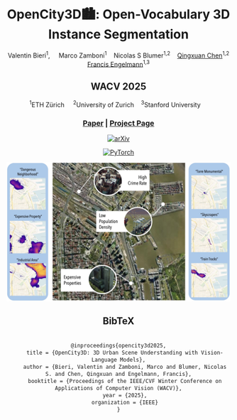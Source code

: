 <p align="center">
  <h1 align="center">OpenCity3D🏙️: Open-Vocabulary 3D Instance Segmentation</h1>
<!-- # OpenCity3D: What do Vision-Language Models know about Urban Environments? (WACV 2025) -->
  <div align="center">
    <a>Valentin Bieri</a><sup>1</sup>, &nbsp;&nbsp;&nbsp; 
    <a>Marco Zamboni</a><sup>1</sup>&nbsp;&nbsp;&nbsp;
    <a>Nicolas S Blumer</a><sup>1,2</sup>&nbsp;&nbsp;&nbsp; 
    <a href="https://jerryisqx.github.io/">Qingxuan Chen</a><sup>1,2</sup>
    <br />
    <a href="https://francisengelmann.github.io/">Francis Engelmann</a><sup>1,3</sup>
  <div>
  <h2 align="center">WACV 2025</h2>
  <sup>1</sup>ETH Zürich&nbsp;&nbsp;&nbsp;&nbsp;
  <sup>2</sup>University of Zurich&nbsp;&nbsp;&nbsp;&nbsp;<sup>3</sup>Stanford University&nbsp;&nbsp;&nbsp;&nbsp;
  <h3><a href="">Paper</a> | <a href="https://opencity3d.github.io">Project Page</a>
  </h3>
</p>
  
<a href=""><img alt="arXiv" src="https://img.shields.io/badge/arXiv-badge"> </a>

<a href="https://pytorch.org/get-started/locally/"><img alt="PyTorch" src="https://img.shields.io/badge/PyTorch-ee4c2c?logo=pytorch&logoColor=white"></a>
<!-- <a href="https://hydra.cc/"><img alt="Config: Hydra" src="https://img.shields.io/badge/Config-Hydra-89b8cd"></a> -->

![teaser](./static/images/teaser.jpg)

</div>

<h2 class="title is-3">BibTeX</h2>
          <pre><code>
@inproceedings{opencity3d2025,
    title = {OpenCity3D: 3D Urban Scene Understanding with Vision-Language Models},
    author = {Bieri, Valentin and Zamboni, Marco and Blumer, Nicolas S. and Chen, Qingxuan and Engelmann, Francis},
    booktitle = {Proceedings of the IEEE/CVF Winter Conference on Applications of Computer Vision (WACV)},
    year = {2025},
    organization = {IEEE}
}</code></pre>
    </div>
  </div>



